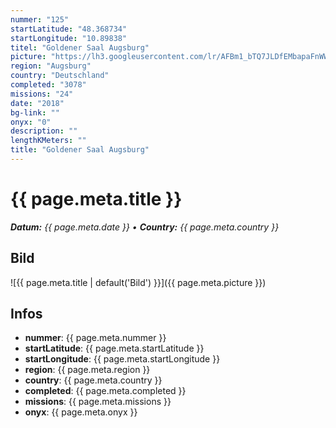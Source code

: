 ```yaml
---
nummer: "125"
startLatitude: "48.368734"
startLongitude: "10.89838"
titel: "Goldener Saal Augsburg"
picture: "https://lh3.googleusercontent.com/lr/AFBm1_bTQ7JLDfEMbapaFnWW1R_hrbRfYcq7Aw2q6ctU-2RODvAYnXPOz1KYxBnyGzOeCXrjViIr7lSVh5rH7RZInozZESSfYZxLFFnI63LEtpoOkRvpsciLCJMcopAVOhNaKAYW9Afsg0LoO9E7IFngw4MS2bD8o_EyGiDGSZj5qWOBxV6SJ1ledYxhK1YVy56Zs8z4I8U54Wvj1jynAXBeOY6NABdgQ3oRQ625SyoOZtOUzFsI0hz5T0vLC1bBShODRdZvS-CfmfnwqIpbtoMK0FFeXTwV53y9ayf0c5e7kxJqW-s2L79XK21I8iifzjvKxxF-XcCPwDlMG10fdb8uhaE40MhHN8lxJu-dZ6MYkxLrMWhrTc7UnJKAmWSwNoZWBrMOE2InDby7KuEYjrxOwFKyFKeD2-yK9W_xRvDmauw1YIMuXMgEE8-pX-zn36ea5REcc8nmBroLbg525uUwbTMPMjcsaPKGYxv6sVRBsqBBBV6ha6-tjbUiF84a6MQIAYF7SpA-oAzJPqEZl_dfxgLiZQMsmn3YVoW9pN6Dmk-4OL9lMmTMPuGVlL_uV2a4VhacLq6s61k89vHfTw8R7k4RKAQv05IcjQurJgbgYhFHZzwR8qjZfrXVIDqmr5aoKKSNNBqhM2w6yDeyZ2o3rgS4gAJvXpy4EbOdLA9kTlMaLD03PETqxflSIeRNJPQDPng2aSNlN_0XsbP6z3BVXsHkkR-VKsV-vvHd0oMEXhD8cdxFVqXQdQIp7T2jf571rp0VVfSjO1WcySq6egjlzq2b-fEMGxGedhyREc6dm27WmN7uYvzbBW7yLS4rOud7OREZVkW_uD1E6jLo5tEHhx7jld8r3HVdaysd"
region: "Augsburg"
country: "Deutschland"
completed: "3078"
missions: "24"
date: "2018"
bg-link: ""
onyx: "0"
description: ""
lengthKMeters: ""
title: "Goldener Saal Augsburg"
---
```


# {{ page.meta.title }}
_**Datum:** {{ page.meta.date }} • **Country:** {{ page.meta.country }}_

## Bild
![{{ page.meta.title | default('Bild') }}]({{ page.meta.picture }})

## Infos
- **nummer**: {{ page.meta.nummer }}
- **startLatitude**: {{ page.meta.startLatitude }}
- **startLongitude**: {{ page.meta.startLongitude }}
- **region**: {{ page.meta.region }}
- **country**: {{ page.meta.country }}
- **completed**: {{ page.meta.completed }}
- **missions**: {{ page.meta.missions }}
- **onyx**: {{ page.meta.onyx }}

